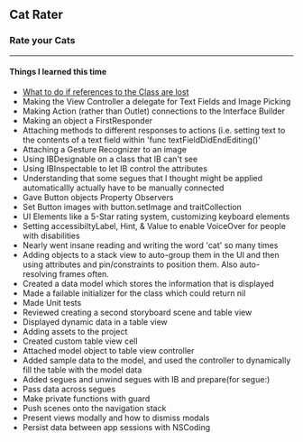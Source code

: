 ## Cat Rater
### Rate your Cats
---
#### Things I learned this time
- [What to do if references to the Class are lost](https://stackoverflow.com/questions/17735182/could-not-find-any-information-for-class-named-viewcontroller/27578662#27578662)
- Making the View Controller a delegate for Text Fields and Image Picking
- Making Action (rather than Outlet) connections to the Interface Builder
- Making an object a FirstResponder
- Attaching methods to different responses to actions (i.e. setting text to the contents of a text field within 'func textFieldDidEndEditing()'
- Attaching a Gesture Recognizer to an image
- Using IBDesignable on a class that IB can't see
- Using IBInspectable to let IB control the attributes
- Understanding that some segues that I thought might be applied automaticallly actually have to be manually connected
- Gave Button objects Property Observers
- Set Button images with button.setImage and traitCollection
- UI Elements like a 5-Star rating system, customizing keyboard elements
- Setting accessibiltyLabel, Hint, & Value to enable VoiceOver for people with disabilities
- Nearly went insane reading and writing the word 'cat' so many times
- Adding objects to a stack view to auto-group them in the UI and then using attributes and pin/constraints to position them. Also auto-resolving frames often.
- Created a data model which stores the information that is displayed
- Made a failable initializer for the class which could return nil
- Made Unit tests
- Reviewed creating a second storyboard scene and table view
- Displayed dynamic data in a table view
- Adding assets to the project
- Created custom table view cell
- Attached model object to table view controller
- Added sample data to the model, and used the controller to dynamically fill the table with the model data
- Added segues and unwind segues with IB and prepare(for segue:)
- Pass data across segues
- Make private functions with guard
- Push scenes onto the navigation stack
- Present views modally and how to dismiss modals
- Persist data between app sessions with NSCoding
